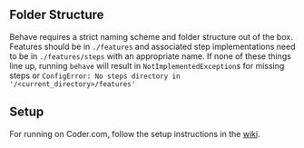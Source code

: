 ## Folder Structure

Behave requires a strict naming scheme and folder structure out of the box. Features should be in `./features` and associated step implementations need to be in `./features/steps` with an appropriate name. If none of these things line up, running `behave` will result in `NotImplementedException`s for missing steps or `ConfigError: No steps directory in '/<current_directory>/features'`

## Setup

For running on Coder.com, follow the setup instructions in the [wiki](https://github.com/dmosora/software-engineering/wiki/Selenium-on-Coder.com).
